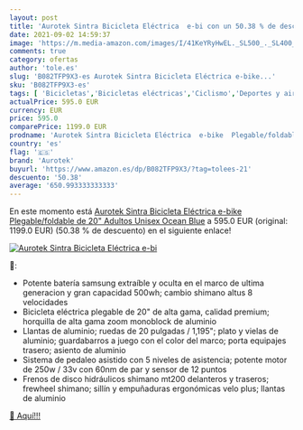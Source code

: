 ```yaml
---
layout: post
title: 'Aurotek Sintra Bicicleta Eléctrica  e-bi con un 50.38 % de descuento'
date: 2021-09-02 14:59:37
image: 'https://m.media-amazon.com/images/I/41KeYRyHwEL._SL500_._SL400_.jpg'
comments: true
category: ofertas
author: 'tole.es'
slug: 'B082TFP9X3-es Aurotek Sintra Bicicleta Eléctrica e-bike...'
sku: 'B082TFP9X3-es'
tags: [ 'Bicicletas','Bicicletas eléctricas','Ciclismo','Deportes y aire libre','Ropa y equipo para deportes','aurotek','bicicleta', ]
actualPrice: 595.0 EUR
currency: EUR
price: 595.0
comparePrice: 1199.0 EUR
prodname: 'Aurotek Sintra Bicicleta Eléctrica  e-bike  Plegable/foldable de 20"  Adultos Unisex  Ocean Blue'
country: 'es'
flag: '🇪🇸'
brand: 'Aurotek'
buyurl: 'https://www.amazon.es/dp/B082TFP9X3/?tag=tolees-21'
descuento: '50.38'
average: '650.993333333333'
---
```


En este momento está [Aurotek Sintra Bicicleta Eléctrica  e-bike  Plegable/foldable de 20"  Adultos Unisex  Ocean Blue](https://www.amazon.es/dp/B082TFP9X3/?tag=tolees-21) a 595.0 EUR (original: 1199.0 EUR) (50.38 %  de descuento) en el siguiente enlace!

[![Aurotek Sintra Bicicleta Eléctrica  e-bi](https://m.media-amazon.com/images/I/41KeYRyHwEL._SL500_._SL400_.jpg)](https://www.amazon.es/dp/B082TFP9X3/?tag=tolees-21)

🔎:

- Potente batería samsung extraíble y oculta en el marco de ultima generacion y gran capacidad 500wh; cambio shimano altus 8 velocidades
- Bicicleta eléctrica plegable de 20" de alta gama, calidad premium; horquilla de alta gama zoom monoblock de aluminio
- Llantas de aluminio; ruedas de 20 pulgadas / 1,195"; plato y vielas de aluminio; guardabarros a juego con el color del marco; porta equipajes trasero; asiento de aluminio
- Sistema de pedaleo asistido con 5 niveles de asistencia; potente motor de 250w / 33v con 60nm de par y sensor de 12 puntos
- Frenos de disco hidráulicos shimano mt200 delanteros y traseros; frewheel shimano; sillín y empuñaduras ergonómicas velo plus; llantas de aluminio

[🛒 Aquí!!!](https://www.amazon.es/dp/B082TFP9X3/?tag=tolees-21)
